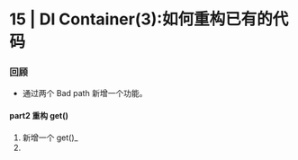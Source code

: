 # 15 | DI Container(3):如何重构已有的代码

### 回顾

- 通过两个 Bad path 新增一个功能。


#### part2 重构 get()
1. 新增一个 get()_
2. 